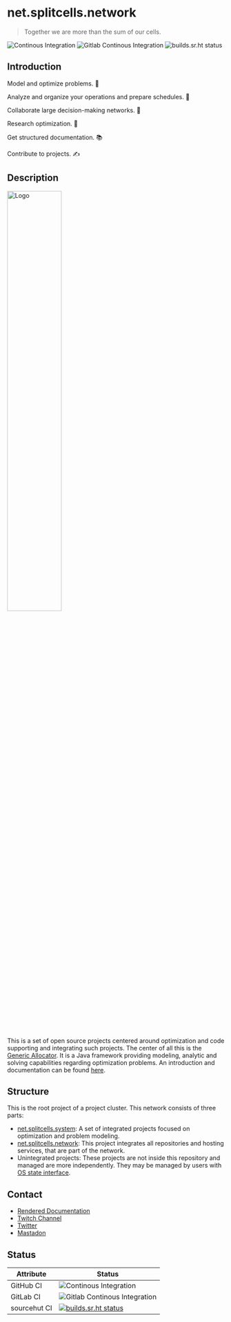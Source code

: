 # net.splitcells.network

> Together we are more than the sum of our cells.

![Continous Integration](https://github.com/www-splitcells-net/net.splitcells.network/workflows/Continous%20Integration/badge.svg)
![Gitlab Continous Integration](https://gitlab.com/splitcells-net/net.splitcells.network/badges/master/pipeline.svg)
![builds.sr.ht status](https://builds.sr.ht/~splitcells-net/net.splitcells.svg)

## Introduction

Model and optimize problems. 🚀

Analyze and organize your operations and prepare schedules. 🔬

Collaborate large decision-making networks. 🤝

Research optimization. 🔭

Get structured documentation. 📚

Contribute to projects. ✍

## Description

<img src="http://splitcells.net/net/splitcells/martins/avots/website/images/license.standard/net.splitcells.network.logo.jpg" width="50%" alt="Logo"/>

This is a set of open source projects centered around optimization and code supporting and integrating such projects.
The center of all this is the [Generic Allocator](./projects/net.splitcells.gel). It is a Java framework providing
modeling, analytic and solving capabilities regarding optimization problems. An introduction and documentation can be
found [here](http://splitcells.net/net/splitcells/gel/index.html).

## Structure

This is the root project of a project cluster. This network consists of three parts:

* [net.splitcells.system](./projects/net.splitcells.system/README.md):
  A set of integrated projects focused on optimization and problem modeling.
* [net.splitcells.network](http://splitcells.net):
  This project integrates all repositories and hosting services, that are part of the network.
* Unintegrated projects:
  These projects are not inside this repository and managed are more independently.
  They may be managed by users with [OS state interface](./projects/net.splitcells.os.state.interface/README.md).

## Contact

* [Rendered Documentation](http://splitcells.net/net/splitcells/index.html)
* [Twitch Channel](https://www.twitch.tv/splitcellsnet)
* [Twitter](https://twitter.com/splitcells)
* [Mastadon](https://fosstodon.org/@splitcells)

## Status

| Attribute | Status |
| --- | --- |
| GitHub CI | ![Continous Integration](https://github.com/www-splitcells-net/net.splitcells.network/workflows/Continous%20Integration/badge.svg) |
| GitLab CI | ![Gitlab Continous Integration](https://gitlab.com/splitcells-net/net.splitcells.network/badges/master/pipeline.svg) |
| sourcehut CI | [![builds.sr.ht status](https://builds.sr.ht/~splitcells-net/net.splitcells.svg)](https://builds.sr.ht/~splitcells-net/net.splitcells.network?) |
